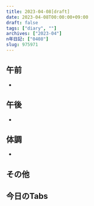 ```yaml
---
title: 2023-04-08[draft]
date: 2023-04-08T00:00:00+09:00
draft: false
tags: ["diary", ""]
archives: ["2023-04"]
n年日記: ["0408"]
slug: 975971
---
```

## 午前
- 
## 午後
- 
## 体調
- 
## その他
## 今日のTabs